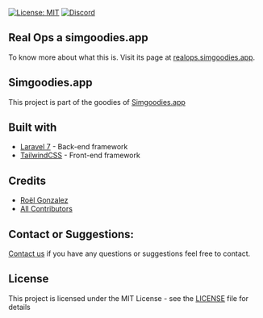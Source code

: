 [![License: MIT](https://img.shields.io/badge/License-MIT-green.svg)](https://opensource.org/licenses/MIT)
[![Discord](https://img.shields.io/discord/545254906257342493.svg?color=7289DA&label=Discord&style=popout)](https://vatgoodies.com/discord)

## Real Ops a simgoodies.app
To know more about what this is. Visit its page at [realops.simgoodies.app](https://realops.simgoodies.app).


## Simgoodies.app
This project is part of the goodies of [Simgoodies.app](https://simgoodies.app)

## Built with
* [Laravel 7](https://laravel.com) - Back-end framework
* [TailwindCSS](https://getbootstrap.com/docs/4.0/) - Front-end framework

## Credits
* [Roël Gonzalez](https://github.com/roelgonzalez/)
* [All Contributors](../../contributors)

## Contact or Suggestions:
[Contact us](https://rolgonzalez.typeform.com/to/CjREly) if you have any questions or suggestions feel free to contact.

## License
This project is licensed under the MIT License - see the [LICENSE](LICENSE.md) file for details
